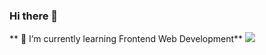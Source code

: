 ### Hi there 👋
** 🌱 I’m currently learning Frontend Web Development**
<img src="https://github-readme-stats.vercel.app/api?username=ggaryaman12&&show_icons=true&title_color=ffffff&icon_color=bb2acf&text_color=daf7dc&bg_color=151515">

<!--
**ggaryaman12/ggaryaman12** is a ✨ _special_ ✨ repository because its `README.md` (this file) appears on your GitHub profile.

Here are some ideas to get you started:

- 🔭 I’m currently working on ...
- 🌱 I’m currently learning ...
- 👯 I’m looking to collaborate on ...
- 🤔 I’m looking for help with ...
- 💬 Ask me about ...
- 📫 How to reach me: ...
- 😄 Pronouns: ...
- ⚡ Fun fact: ...
-->
